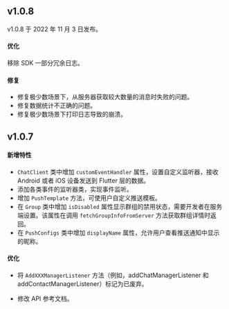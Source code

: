 ## v1.0.8 

v1.0.8 于 2022 年 11 月 3 日发布。

#### 优化

 移除 SDK 一部分冗余日志。   
        
#### 修复

- 修复极少数场景下，从服务器获取较大数量的消息时失败的问题。
- 修复数据统计不正确的问题。       
- 修复极少数场景下打印日志导致的崩溃。


## v1.0.7 

#### 新增特性

- `ChatClient` 类中增加 `customEventHandler` 属性，设置自定义监听器，接收 Android 或者 iOS 设备发送到 Flutter 层的数据。
- 添加各类事件的监听器类，实现事件监听。
- 增加 `PushTemplate` 方法，可使用户自定义推送模板。
- 在 `Group` 类中增加 `isDisabled` 属性显示群组的禁用状态，需要开发者在服务端设置。该属性在调用 `fetchGroupInfoFromServer` 方法获取群组详情时返回。
- 在 `PushConfigs` 类中增加 `displayName` 属性，允许用户查看推送通知中显示的昵称。

#### 优化

- 将 `AddXXXManagerListener` 方法（例如，addChatManagerListener 和 addContactManagerListener）标记为已废弃。

- 修改 API 参考文档。